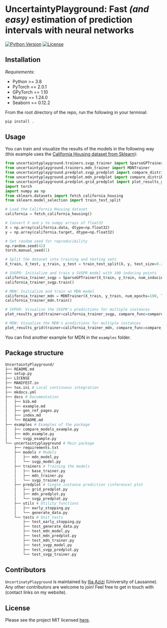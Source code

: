 # **UncertaintyPlayground**: Fast *(and easy)* estimation of prediction intervals with neural networks

<!-- CI test badge will be added once the repo is made public -->
<!-- ![CI Test Suite](https://github.com/unco3892/UncertaintyPlayground/actions/workflows/ci_test.yml/badge.svg?branch=main) -->
[![Python Version](https://img.shields.io/badge/python-3.8+-green.svg)](https://www.python.org/downloads/)
[![License](https://img.shields.io/badge/license-MIT-green.svg)](LICENSE)

## Installation

*Requirements*:
- Python >= 3.8
- PyTorch == 2.0.1
- GPyTorch == 1.10
- Numpy == 1.24.0
- Seaborn == 0.12.2

From the root directory of the repo, run the following in your terminal:

```bash
pip install .
```

## Usage

You can train and visualize the results of the models in the following way (this example uses the [California Housing dataset from Sklearn](https://scikit-learn.org/stable/modules/generated/sklearn.datasets.fetch_california_housing.html)):

```python
from uncertaintyplayground.trainers.svgp_trainer import SparseGPTrainer
from uncertaintyplayground.trainers.mdn_trainer import MDNTrainer
from uncertaintyplayground.predplot.svgp_predplot import compare_distributions_svgpr
from uncertaintyplayground.predplot.mdn_predplot import compare_distributions_mdn
from uncertaintyplayground.predplot.grid_predplot import plot_results_grid
import torch
import numpy as np
from sklearn.datasets import fetch_california_housing
from sklearn.model_selection import train_test_split

# Load the California Housing dataset
california = fetch_california_housing()

# Convert X and y to numpy arrays of float32
X = np.array(california.data, dtype=np.float32)
y = np.array(california.target, dtype=np.float32)

# Set random seed for reproducibility
np.random.seed(42)
torch.manual_seed(1)

# Split the dataset into training and testing sets
X_train, X_test, y_train, y_test = train_test_split(X, y, test_size=0.2, random_state=42)

# SVGPR: Initialize and train a SVGPR model with 100 inducing points
california_trainer_svgp = SparseGPTrainer(X_train, y_train, num_inducing_points=100, num_epochs=30, batch_size=512, lr=0.1, patience=3)
california_trainer_svgp.train()

# MDN: Initialize and train an MDN model
california_trainer_mdn = MDNTrainer(X_train, y_train, num_epochs=100, lr=0.001, dense1_units=50, n_gaussians=10)
california_trainer_mdn.train()

# SVPGR: Visualize the SVGPR's predictions for multiple instances
plot_results_grid(trainer=california_trainer_svgp, compare_func=compare_distributions_svgpr, X_test=X_test, Y_test=y_test, indices=[900, 500], ncols=2)

# MDN: Visualize the MDN's predictions for multiple instances
plot_results_grid(trainer=california_trainer_mdn, compare_func=compare_distributions_mdn, X_test=X_test, Y_test=y_test, indices=[900, 500], ncols=2)
```

You can find another example for MDN in the `examples` folder.

<!-- ## Examples, Tutorials, and Documentation -->

## Package structure

```bash
UncertaintyPlayground/
├── README.md
├── setup.py
├── LICENSE
├── MANIFEST.in
├── tox.ini # Local continuous integration
├── mkdocs.yml
├── docs # Documentation
│   ├── bib.md
│   ├── example.md
│   ├── gen_ref_pages.py
│   ├── index.md
│   └── README.md
├── examples # Examples of the package
│   ├── compare_models_example.py
│   ├── mdn_example.py
│   └── svgp_example.py
└── uncertaintyplayground # Main package
    ├── requirements.txt
    ├── models # Models
    │   ├── mdn_model.py
    │   └── svgp_model.py
    ├── trainers # Training the models
    │   ├── base_trainer.py
    │   ├── mdn_trainer.py
    │   └── svgp_trainer.py
    ├── predplot # Single instance prediction (inference) plot
    │   ├── grid_predplot.py
    │   ├── mdn_predplot.py
    │   └── svgp_predplot.py
    ├── utils # Utility functions
    │   ├── early_stopping.py
    │   └── generate_data.py
    └── tests # Unit tests
        ├── test_early_stopping.py
        ├── test_generate_data.py
        ├── test_mdn_model.py
        ├── test_mdn_predplot.py
        ├── test_mdn_trainer.py
        ├── test_svgp_model.py
        ├── test_svgp_predplot.py
        └── test_svgp_trainer.py
```

## Contributors

`UncertinatyPlayground` is maintained by [Ilia Azizi](https://iliaazizi.com/) (University of Lausanne). Any other contributors are welcome to join! Feel free to get in touch with (contact links on my website).
<!-- Please see the [contributing guide](CONTRIBUTING.md) for more details. -->

## License

Please see the project MIT licensed [here](LICENSE).